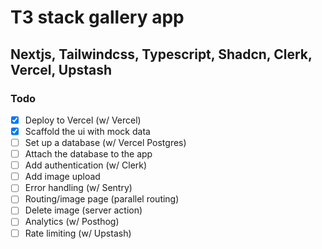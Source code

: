 # T3 stack gallery app
## Nextjs, Tailwindcss, Typescript, Shadcn, Clerk, Vercel, Upstash

### Todo

- [x] Deploy to Vercel (w/ Vercel)
- [x] Scaffold the ui with mock data
- [ ] Set up a database (w/ Vercel Postgres)
- [ ] Attach the database to the app
- [ ] Add authentication (w/ Clerk)
- [ ] Add image upload
- [ ] Error handling (w/ Sentry)
- [ ] Routing/image page (parallel routing)
- [ ] Delete image (server action)
- [ ] Analytics (w/ Posthog)
- [ ] Rate limiting (w/ Upstash)